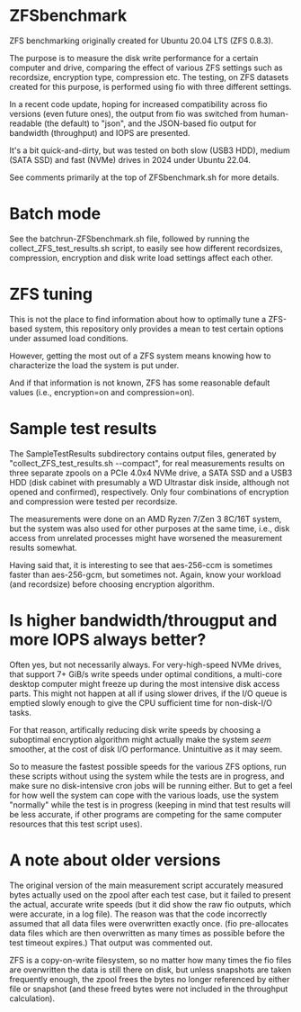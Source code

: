 # ZFSbenchmark
ZFS benchmarking originally created for Ubuntu 20.04 LTS (ZFS 0.8.3).

The purpose is to measure the disk write performance for a certain
computer and drive, comparing the effect of various ZFS settings such
as recordsize, encryption type, compression etc. 
The testing, on ZFS datasets created for this purpose, is
performed using fio with three different settings.

In a recent code update, hoping for increased compatibility across fio
versions (even future ones), the output from fio was switched from 
human-readable (the default) to "json", and the JSON-based fio output
for bandwidth (throughput) and IOPS are presented.

It's a bit quick-and-dirty, but was tested on both slow (USB3 HDD),
medium (SATA SSD) and fast (NVMe) drives in 2024 under Ubuntu 22.04.

See comments primarily at the top of ZFSbenchmark.sh for more details.


# Batch mode
See the batchrun-ZFSbenchmark.sh file, followed by running
the collect_ZFS_test_results.sh script, to easily see how different
recordsizes, compression, encryption and disk write load 
settings affect each other.


# ZFS tuning
This is not the place to find information about how to optimally
tune a ZFS-based system, this repository only provides a mean to test
certain options under assumed load conditions.

However, getting the most out of a ZFS system means knowing how to
characterize the load the system is put under.

And if that information is not known, ZFS has some reasonable default
values (i.e., encryption=on and compression=on).


# Sample test results
The SampleTestResults subdirectory contains output files, 
generated by "collect_ZFS_test_results.sh --compact", for real
measurements results on three separate zpools on a PCIe 4.0x4 NVMe drive,
a SATA SSD and a USB3 HDD (disk cabinet with presumably a WD Ultrastar disk inside, 
although not opened and confirmed), respectively. Only four combinations of
encryption and compression were tested per recordsize.

The measurements were done on an AMD Ryzen 7/Zen 3 8C/16T system, but the
system was also used for other purposes at the same time, i.e., disk access from unrelated
processes might have worsened the measurement results somewhat.

Having said that, it is interesting to see that aes-256-ccm is sometimes faster 
than aes-256-gcm, but sometimes not. Again, know your workload (and recordsize)
before choosing encryption algorithm.


# Is higher bandwidth/througput and more IOPS always better?
Often yes, but not necessarily always. For very-high-speed NVMe drives, that
support 7+ GiB/s write speeds under optimal conditions, a multi-core 
desktop computer might freeze up during the most intensive disk access parts.
This might not happen at all if using slower drives, if the I/O queue
is emptied slowly enough to give the CPU sufficient time for non-disk-I/O tasks.

For that reason, artifically reducing disk write speeds by choosing
a suboptimal encryption algorithm might actually make the system
_seem_ smoother, at the cost of disk I/O performance. Unintuitive as it may seem.

So to measure the fastest possible speeds for the various ZFS options,
run these scripts without using the system while the tests are in progress,
and make sure no disk-intensive cron jobs will be running either.
But to get a feel for how well the system can cope with the various loads,
use the system "normally" while the test is in progress (keeping in mind that
test results will be less accurate, if other programs are competing for the
same computer resources that this test script uses).


# A note about older versions
The original version of the main measurement script accurately measured
bytes actually used on the zpool after each test case, but it failed
to present the actual, accurate write speeds (but it did show the
raw fio outputs, which were accurate, in a log file). The reason was that
the code incorrectly assumed that all data files were overwritten exactly
once. (fio pre-allocates data files which are then overwritten as many times 
as possible before the test timeout expires.) That output was commented out.

ZFS is a copy-on-write filesystem, so no matter how many times the fio
files are overwritten the data is still there on disk, but unless snapshots
are taken frequently enough, the zpool frees the bytes no longer referenced
by either file or snapshot (and these freed bytes were
not included in the throughput calculation).

